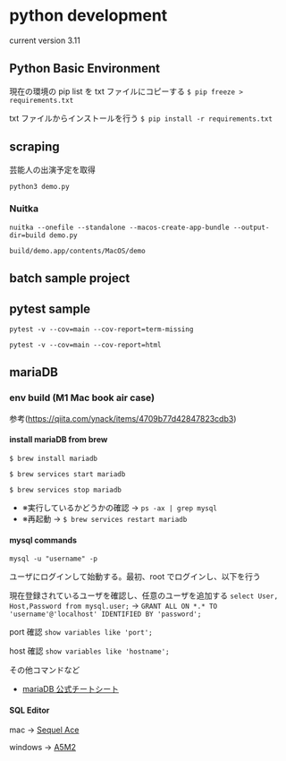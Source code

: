 # python development

current version 3.11

## Python Basic Environment

現在の環境の pip list を txt ファイルにコピーする
`$ pip freeze > requirements.txt`

txt ファイルからインストールを行う
`$ pip install -r requirements.txt`

## scraping

芸能人の出演予定を取得

`python3 demo.py`

### Nuitka

`nuitka --onefile --standalone --macos-create-app-bundle --output-dir=build demo.py`

`build/demo.app/contents/MacOS/demo`

## batch sample project

## pytest sample

`pytest -v --cov=main --cov-report=term-missing`

`pytest -v --cov=main --cov-report=html`

## mariaDB

### env build (M1 Mac book air case)

参考(https://qiita.com/ynack/items/4709b77d42847823cdb3)

#### install mariaDB from brew

`$ brew install mariadb`

`$ brew services start mariadb`

`$ brew services stop mariadb`

- ※実行しているかどうかの確認 -> `ps -ax | grep mysql`
- ※再起動 -> `$ brew services restart mariadb`

#### mysql commands

`mysql -u "username" -p`

ユーザにログインして始動する。最初、root でログインし、以下を行う

現在登録されているユーザを確認し、任意のユーザを追加する
`select User, Host,Password from mysql.user;` → `GRANT ALL ON *.* TO 'username'@'localhost' IDENTIFIED BY 'password';`

port 確認
`show variables like 'port';`

host 確認
`show variables like 'hostname';`

その他コマンドなど

- [mariaDB 公式チートシート](https://mariadb.com/wp-content/uploads/2021/08/mariadb-standard-developer_cheat-sheet_1113.pdf)

#### SQL Editor

mac -> [Sequel Ace](https://apps.apple.com/us/app/sequel-ace/id1518036000)

windows -> [A5M2](https://a5m2.mmatsubara.com/)
